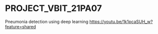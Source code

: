 # PROJECT_VBIT_21PA07
Pneumonia detection using deep learning
https://youtu.be/1k1pcaSUH_w?feature=shared
